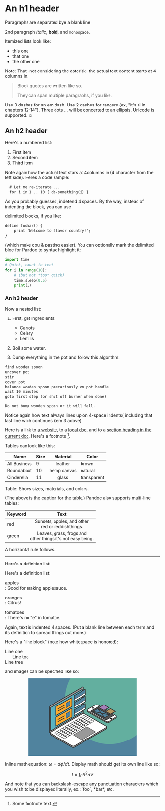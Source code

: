 # An h1 header

Paragraphs are separated bye a blank line

2nd paragraph *Italic*, **bold**, and `monospace`.

Itemized lists look like:


* this one
* that one
* the other one


Note: That -not considering the asterisk- the actual text content starts at 4-columns in.


> Block quotes are
> written like so.
>
> They can span multiple paragraphs,
> if you like.

Use 3 dashes for an em dash. Use 2 dashes for rangers (ex, "it's al in chapters 12-14"). Three dots ... will be
concerted to an ellipsis. Unicode is supported. ☺

## An h2 header

Here's a numbered list:
1. First item
2. Second item
3. Third item

Note again how the actual text stars at 4columns in (4 character from the left side). Heres a code sample:

      # Let me re-iterate ...
      for i in 1 .. 10 { do-something(i) }

As you probably guessed, indetend 4 spaces. By the way, instead of indenting the block, you can use

delimited blocks, if you like:

~~~
define foobar() {
    print "Welcome to flavor country!";
}
~~~

(which make cpu & pasting easier). You can optionally mark the delimited bloc for Pandoc to syntax highlight it:

~~~python
import time
# Quick, count to ten!
for i in range(10):
    # (but not *too* quick)
    time.sleep(0.5)
    print(i)
~~~

### An h3 header 

Now a nested list:

1. First, get ingredients: 
   * Carrots
   * Celery
   * Lentilis


2. Boil some water.


3. Dump everything in the pot and follow this algorithm:

```
find wooden spoon
uncover pot
stir
cover pot
balance wooden spoon precariously on pot handle
wait 10 minutes
goto first step (or shut off burner when done)
```

    Do not bump wooden spoon or it will fall.

Notice again how text always lines up on  4-space indents( including that last line wich continues item 3
adove).

Here is a link to [a website](http://foo.bar), to a [local doc](local-doc.html), and to a [section heading in the current
doc](#an-h2-header). Here's a footnote [^1].

[^1]: Some footnote text.

Tables can look like this:

|Name       | Size  |Material     |Color     |
|------------|-------|:-----------:|----------|
|All Business|      9|  leather    |   brown|
|Roundabout |      10|  hemp canvas|   natural|
|Cinderella|       11|  glass|         transparent|

Table: Shoes sizes, materials, and colors.

(The above is the caption for the table.) Pandoc also supports
multi-line tables:



|Keyword |                       Text                       |
|--------|:------------------------------------------------:|
|red     | Sunsets, apples, and other <br/>red or reddishthings. |
|green   |  Leaves, grass, frogs and <br/>other things it's not easy being.|


A horizontal rule follows.

***

Here's a definition list:

Here's a definition list:

apples  
: Good for making applesauce.

oranges  
: Citrus!

tomatoes  
: There's no "e" in tomatoe.


Again, text is indented 4 spaces. (Put a blank line between each
term and  its definition to spread things out more.)

Here's a "line block" (note how whitespace is honored):

Line one  
      Line too  
Line tree

and images can be specified like so:
<div style="text-align: center;">

![Resize icon](test3.png "An exemplary image")

</div>

Inline math equation: $\omega = d\phi / dt$. Display
math should get its own line like so:

$$I = \int \rho R^{2} dV$$

And note that you can backslash-escape any punctuation characters
which you wish to be displayed literally, ex.: \`foo\`, \*bar\*, etc.


